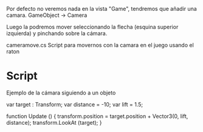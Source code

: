 Por defecto no veremos nada en la vista "Game", tendremos que añadir una camara.
GameObject -> Camera

Luego la podremos mover seleccionando la flecha (esquina superior izquierda) y pinchando sobre la cámara.


cameramove.cs
Script para movernos con la camara en el juego usando el raton

# Script
Ejemplo de la cámara siguiendo a un objeto

var target : Transform;
var distance = -10;
var lift = 1.5;

function Update ()
{
        transform.position = target.position + Vector3(0, lift, distance);
        transform.LookAt (target);
}
